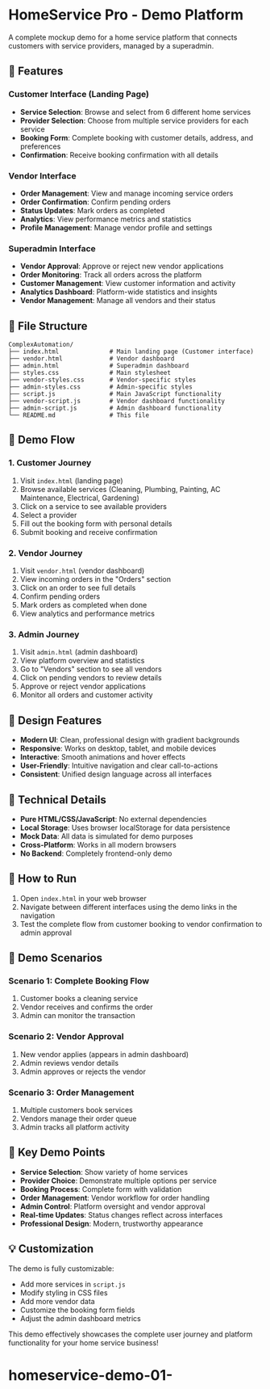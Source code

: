 # HomeService Pro - Demo Platform

A complete mockup demo for a home service platform that connects customers with service providers, managed by a superadmin.

## 🚀 Features

### Customer Interface (Landing Page)
- **Service Selection**: Browse and select from 6 different home services
- **Provider Selection**: Choose from multiple service providers for each service
- **Booking Form**: Complete booking with customer details, address, and preferences
- **Confirmation**: Receive booking confirmation with all details

### Vendor Interface
- **Order Management**: View and manage incoming service orders
- **Order Confirmation**: Confirm pending orders
- **Status Updates**: Mark orders as completed
- **Analytics**: View performance metrics and statistics
- **Profile Management**: Manage vendor profile and settings

### Superadmin Interface
- **Vendor Approval**: Approve or reject new vendor applications
- **Order Monitoring**: Track all orders across the platform
- **Customer Management**: View customer information and activity
- **Analytics Dashboard**: Platform-wide statistics and insights
- **Vendor Management**: Manage all vendors and their status

## 📁 File Structure

```
ComplexAutomation/
├── index.html              # Main landing page (Customer interface)
├── vendor.html             # Vendor dashboard
├── admin.html              # Superadmin dashboard
├── styles.css              # Main stylesheet
├── vendor-styles.css       # Vendor-specific styles
├── admin-styles.css        # Admin-specific styles
├── script.js               # Main JavaScript functionality
├── vendor-script.js        # Vendor dashboard functionality
├── admin-script.js         # Admin dashboard functionality
└── README.md               # This file
```

## 🎯 Demo Flow

### 1. Customer Journey
1. Visit `index.html` (landing page)
2. Browse available services (Cleaning, Plumbing, Painting, AC Maintenance, Electrical, Gardening)
3. Click on a service to see available providers
4. Select a provider
5. Fill out the booking form with personal details
6. Submit booking and receive confirmation

### 2. Vendor Journey
1. Visit `vendor.html` (vendor dashboard)
2. View incoming orders in the "Orders" section
3. Click on an order to see full details
4. Confirm pending orders
5. Mark orders as completed when done
6. View analytics and performance metrics

### 3. Admin Journey
1. Visit `admin.html` (admin dashboard)
2. View platform overview and statistics
3. Go to "Vendors" section to see all vendors
4. Click on pending vendors to review details
5. Approve or reject vendor applications
6. Monitor all orders and customer activity

## 🎨 Design Features

- **Modern UI**: Clean, professional design with gradient backgrounds
- **Responsive**: Works on desktop, tablet, and mobile devices
- **Interactive**: Smooth animations and hover effects
- **User-Friendly**: Intuitive navigation and clear call-to-actions
- **Consistent**: Unified design language across all interfaces

## 🔧 Technical Details

- **Pure HTML/CSS/JavaScript**: No external dependencies
- **Local Storage**: Uses browser localStorage for data persistence
- **Mock Data**: All data is simulated for demo purposes
- **Cross-Platform**: Works in all modern browsers
- **No Backend**: Completely frontend-only demo

## 🚀 How to Run

1. Open `index.html` in your web browser
2. Navigate between different interfaces using the demo links in the navigation
3. Test the complete flow from customer booking to vendor confirmation to admin approval

## 📱 Demo Scenarios

### Scenario 1: Complete Booking Flow
1. Customer books a cleaning service
2. Vendor receives and confirms the order
3. Admin can monitor the transaction

### Scenario 2: Vendor Approval
1. New vendor applies (appears in admin dashboard)
2. Admin reviews vendor details
3. Admin approves or rejects the vendor

### Scenario 3: Order Management
1. Multiple customers book services
2. Vendors manage their order queue
3. Admin tracks all platform activity

## 🎯 Key Demo Points

- **Service Selection**: Show variety of home services
- **Provider Choice**: Demonstrate multiple options per service
- **Booking Process**: Complete form with validation
- **Order Management**: Vendor workflow for order handling
- **Admin Control**: Platform oversight and vendor approval
- **Real-time Updates**: Status changes reflect across interfaces
- **Professional Design**: Modern, trustworthy appearance

## 💡 Customization

The demo is fully customizable:
- Add more services in `script.js`
- Modify styling in CSS files
- Add more vendor data
- Customize the booking form fields
- Adjust the admin dashboard metrics

This demo effectively showcases the complete user journey and platform functionality for your home service business!
# homeservice-demo-01-
